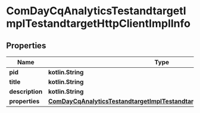 
# ComDayCqAnalyticsTestandtargetImplTestandtargetHttpClientImplInfo

## Properties
Name | Type | Description | Notes
------------ | ------------- | ------------- | -------------
**pid** | **kotlin.String** |  |  [optional]
**title** | **kotlin.String** |  |  [optional]
**description** | **kotlin.String** |  |  [optional]
**properties** | [**ComDayCqAnalyticsTestandtargetImplTestandtargetHttpClientImplProperties**](ComDayCqAnalyticsTestandtargetImplTestandtargetHttpClientImplProperties.md) |  |  [optional]




